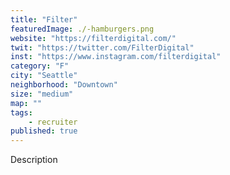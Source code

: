 ```yaml
---
title: "Filter"
featuredImage: ./-hamburgers.png
website: "https://filterdigital.com/"
twit: "https://twitter.com/FilterDigital"
inst: "https://www.instagram.com/filterdigital"
category: "F"
city: "Seattle"
neighborhood: "Downtown"
size: "medium"
map: ""
tags:
    - recruiter
published: true
---
```


Description
